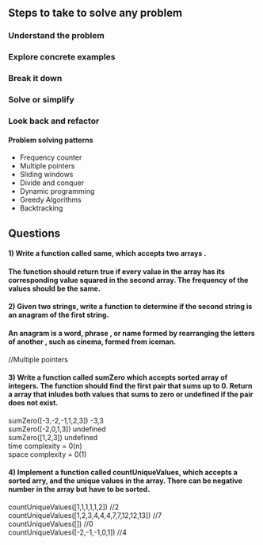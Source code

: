 ## Steps to take to solve any problem
### Understand the problem
### Explore concrete examples
### Break it down
### Solve or simplify
### Look back and refactor

#### Problem solving patterns
+ Frequency counter
+ Multiple pointers
+ Sliding windows
+ Divide and conquer
+ Dynamic programming
+ Greedy Algorithms
+ Backtracking

## Questions

#### 1) Write a function called same, which accepts two arrays . 
#### The function should return true if every value in the array has its corresponding value squared in the second array. The frequency of the values should be the same.

#### 2) Given two strings, write a function to determine if the second string is an anagram of the first string.
#### An anagram is a word, phrase , or name formed by rearranging the letters of another , such as cinema, formed from iceman.
 //Multiple pointers
#### 3) Write a function called sumZero which accepts sorted array of integers. The function should find the first pair that sums up to 0. Return a array that inludes both values that sums to zero or undefined if the pair does not exist.
sumZero([-3,-2,-1,1,2,3]) -3,3 \
sumZero([-2,0,1,3]) undefined\
sumZero([1,2,3]) undefined\
time complexity = 0(n)\
space complexity = 0(1)

#### 4) Implement a function called countUniqueValues, which accepts a sorted arry, and the unique values in the array. There can be negative number in the array but have to be sorted.
countUniqueValues([1,1,1,1,1,2]) //2 \
countUniqueValues([1,2,3,4,4,4,7,7,12,12,13]) //7\
countUniqueValues([]) //0\
countUniqueValues([-2,-1,-1,0,1]) //4
